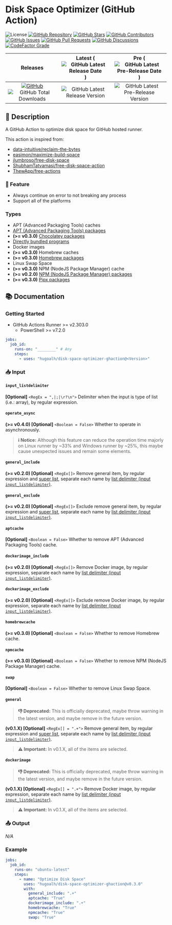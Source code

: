 # Disk Space Optimizer (GitHub Action)

![License](https://img.shields.io/static/v1?label=License&message=MIT&style=flat-square "License")
[![GitHub Repository](https://img.shields.io/badge/Repository-181717?logo=github&logoColor=ffffff&style=flat-square "GitHub Repository")](https://github.com/hugoalh/disk-space-optimizer-ghaction)
[![GitHub Stars](https://img.shields.io/github/stars/hugoalh/disk-space-optimizer-ghaction?label=Stars&logo=github&logoColor=ffffff&style=flat-square "GitHub Stars")](https://github.com/hugoalh/disk-space-optimizer-ghaction/stargazers)
[![GitHub Contributors](https://img.shields.io/github/contributors/hugoalh/disk-space-optimizer-ghaction?label=Contributors&logo=github&logoColor=ffffff&style=flat-square "GitHub Contributors")](https://github.com/hugoalh/disk-space-optimizer-ghaction/graphs/contributors)
[![GitHub Issues](https://img.shields.io/github/issues-raw/hugoalh/disk-space-optimizer-ghaction?label=Issues&logo=github&logoColor=ffffff&style=flat-square "GitHub Issues")](https://github.com/hugoalh/disk-space-optimizer-ghaction/issues)
[![GitHub Pull Requests](https://img.shields.io/github/issues-pr-raw/hugoalh/disk-space-optimizer-ghaction?label=Pull%20Requests&logo=github&logoColor=ffffff&style=flat-square "GitHub Pull Requests")](https://github.com/hugoalh/disk-space-optimizer-ghaction/pulls)
[![GitHub Discussions](https://img.shields.io/github/discussions/hugoalh/disk-space-optimizer-ghaction?label=Discussions&logo=github&logoColor=ffffff&style=flat-square "GitHub Discussions")](https://github.com/hugoalh/disk-space-optimizer-ghaction/discussions)
[![CodeFactor Grade](https://img.shields.io/codefactor/grade/github/hugoalh/disk-space-optimizer-ghaction?label=Grade&logo=codefactor&logoColor=ffffff&style=flat-square "CodeFactor Grade")](https://www.codefactor.io/repository/github/hugoalh/disk-space-optimizer-ghaction)

| **Releases** | **Latest** (![GitHub Latest Release Date](https://img.shields.io/github/release-date/hugoalh/disk-space-optimizer-ghaction?label=&style=flat-square "GitHub Latest Release Date")) | **Pre** (![GitHub Latest Pre-Release Date](https://img.shields.io/github/release-date-pre/hugoalh/disk-space-optimizer-ghaction?label=&style=flat-square "GitHub Latest Pre-Release Date")) |
|:-:|:-:|:-:|
| [![GitHub](https://img.shields.io/badge/GitHub-181717?logo=github&logoColor=ffffff&style=flat-square "GitHub")](https://github.com/hugoalh/disk-space-optimizer-ghaction/releases) ![GitHub Total Downloads](https://img.shields.io/github/downloads/hugoalh/disk-space-optimizer-ghaction/total?label=&style=flat-square "GitHub Total Downloads") | ![GitHub Latest Release Version](https://img.shields.io/github/release/hugoalh/disk-space-optimizer-ghaction?sort=semver&label=&style=flat-square "GitHub Latest Release Version") | ![GitHub Latest Pre-Release Version](https://img.shields.io/github/release/hugoalh/disk-space-optimizer-ghaction?include_prereleases&sort=semver&label=&style=flat-square "GitHub Latest Pre-Release Version") |

## 📝 Description

A GitHub Action to optimize disk space for GitHub hosted runner.

This action is inspired from:

- [data-intuitive/reclaim-the-bytes](https://github.com/data-intuitive/reclaim-the-bytes)
- [easimon/maximize-build-space](https://github.com/easimon/maximize-build-space)
- [jlumbroso/free-disk-space](https://github.com/jlumbroso/free-disk-space)
- [ShubhamTatvamasi/free-disk-space-action](https://github.com/ShubhamTatvamasi/free-disk-space-action)
- [ThewApp/free-actions](https://github.com/ThewApp/free-actions)

### 🌟 Feature

- Always continue on error to not breaking any process
- Support all of the platforms

### Types

- APT (Advanced Packaging Tools) caches
- [APT (Advanced Packaging Tools) packages][list]
- **(>= v0.3.0)** [Chocolatey packages][list]
- [Directly bundled programs][list]
- Docker images
- **(>= v0.3.0)** Homebrew caches
- **(>= v0.3.0)** [Homebrew packages][list]
- Linux Swap Space
- **(>= v0.3.0)** NPM (NodeJS Package Manager) cache
- **(>= v0.2.0)** [NPM (NodeJS Package Manager) packages][list]
- **(>= v0.3.0)** [Pipx packages][list]

## 📚 Documentation

### Getting Started

- GitHub Actions Runner >= v2.303.0
  - PowerShell >= v7.2.0

```yml
jobs:
  job_id:
    runs-on: "________" # Any
    steps:
      - uses: "hugoalh/disk-space-optimizer-ghaction@<Version>"
```

### 📥 Input

#### `input_listdelimiter`

**\[Optional\]** `<RegEx = ",|;|\r?\n">` Delimiter when the input is type of list (i.e.: array), by regular expression.

#### `operate_async`

**(>= v0.4.0) \[Optional\]** `<Boolean = False>` Whether to operate in asynchronously.

> **ℹ Notice:** Although this feature can reduce the operation time majorly on Linux runner by \~33% and Windows runner by \~25%, this maybe cause unexpected issues and remain some elements.

#### `general_include`

**(>= v0.2.0) \[Optional\]** `<RegEx[]>` Remove general item, by regular expression and [super list][list], separate each name by [list delimiter (input `input_listdelimiter`)](#input_listdelimiter).

#### `general_exclude`

**(>= v0.2.0) \[Optional\]** `<RegEx[]>` Exclude remove general item, by regular expression and [super list][list], separate each name by [list delimiter (input `input_listdelimiter`)](#input_listdelimiter).

#### `aptcache`

**\[Optional\]** `<Boolean = False>` Whether to remove APT (Advanced Packaging Tools) cache.

#### `dockerimage_include`

**(>= v0.2.0) \[Optional\]** `<RegEx[]>` Remove Docker image, by regular expression, separate each name by [list delimiter (input `input_listdelimiter`)](#input_listdelimiter).

#### `dockerimage_exclude`

**(>= v0.2.0) \[Optional\]** `<RegEx[]>` Exclude remove Docker image, by regular expression, separate each name by [list delimiter (input `input_listdelimiter`)](#input_listdelimiter).

#### `homebrewcache`

**(>= v0.3.0) \[Optional\]** `<Boolean = False>` Whether to remove Homebrew cache.

#### `npmcache`

**(>= v0.3.0) \[Optional\]** `<Boolean = False>` Whether to remove NPM (NodeJS Package Manager) cache.

#### `swap`

**\[Optional\]** `<Boolean = False>` Whether to remove Linux Swap Space.

#### `general`

> **👎 Deprecated:** This is officially deprecated, maybe throw warning in the latest version, and maybe remove in the future version.

**(v0.1.X) \[Optional\]** `<RegEx[] = ".+">` Remove general item, by regular expression and [super list][list], separate each name by [list delimiter (input `input_listdelimiter`)](#input_listdelimiter).

> **⚠ Important:** In v0.1.X, all of the items are selected.

#### `dockerimage`

> **👎 Deprecated:** This is officially deprecated, maybe throw warning in the latest version, and maybe remove in the future version.

**(v0.1.X) \[Optional\]** `<RegEx[] = ".+">` Remove Docker image, by regular expression, separate each name by [list delimiter (input `input_listdelimiter`)](#input_listdelimiter).

> **⚠ Important:** In v0.1.X, all of the items are selected.

### 📤 Output

*N/A*

### Example

```yml
jobs:
  job_id:
    runs-on: "ubuntu-latest"
    steps:
      - name: "Optimize Disk Space"
        uses: "hugoalh/disk-space-optimizer-ghaction@v0.3.0"
        with:
          general_include: ".+"
          aptcache: "True"
          dockerimage_include: ".+"
          homebrewcache: "True"
          npmcache: "True"
          swap: "True"
```

[list]: ./list.tsv
